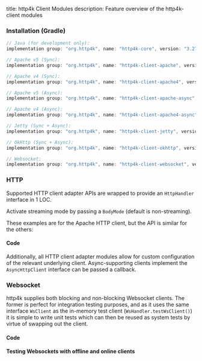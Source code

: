 title: http4k Client Modules
description: Feature overview of the http4k-client modules

### Installation (Gradle)

```groovy
// Java (for development only):
implementation group: "org.http4k", name: "http4k-core", version: "3.279.0"

// Apache v5 (Sync): 
implementation group: "org.http4k", name: "http4k-client-apache", version: "3.279.0"

// Apache v4 (Sync): 
implementation group: "org.http4k", name: "http4k-client-apache4", version: "3.279.0"

// Apache v5 (Async): 
implementation group: "org.http4k", name: "http4k-client-apache-async", version: "3.279.0"

// Apache v4 (Async): 
implementation group: "org.http4k", name: "http4k-client-apache4-async", version: "3.279.0"

// Jetty (Sync + Async): 
implementation group: "org.http4k", name: "http4k-client-jetty", version: "3.279.0"

// OkHttp (Sync + Async): 
implementation group: "org.http4k", name: "http4k-client-okhttp", version: "3.279.0"

// Websocket: 
implementation group: "org.http4k", name: "http4k-client-websocket", version: "3.279.0"
```

### HTTP
Supported HTTP client adapter APIs are wrapped to provide an `HttpHandler` interface in 1 LOC.

Activate streaming mode by passing a `BodyMode` (default is non-streaming).

These examples are for the Apache HTTP client, but the API is similar for the others:

#### Code [<img class="octocat"/>](https://github.com/http4k/http4k/blob/master/src/docs/guide/modules/clients/example_http.kt)

<script src="https://gist-it.appspot.com/https://github.com/http4k/http4k/blob/master/src/docs/guide/modules/clients/example_http.kt"></script>

Additionally, all HTTP client adapter modules allow for custom configuration of the relevant underlying client. Async-supporting clients implement the `AsyncHttpClient` interface can be passed a callback.

### Websocket
http4k supplies both blocking and non-blocking Websocket clients. The former is perfect for integration testing purposes, and as it uses the same interface `WsClient` as the in-memory test client (`WsHandler.testWsClient()`) it is simple to write unit tests which can then be reused as system tests by virtue of swapping out the client.

#### Code [<img class="octocat"/>](https://github.com/http4k/http4k/blob/master/src/docs/guide/modules/clients/example_websocket.kt)

<script src="https://gist-it.appspot.com/https://github.com/http4k/http4k/blob/master/src/docs/guide/modules/clients/example_websocket.kt"></script>

#### Testing Websockets with offline and online clients [<img class="octocat"/>](https://github.com/http4k/http4k/blob/master/src/docs/guide/modules/clients/TestingWebsockets.kt)

<script src="https://gist-it.appspot.com/https://github.com/http4k/http4k/blob/master/src/docs/guide/modules/clients/TestingWebsockets.kt"></script>
